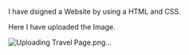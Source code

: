 I have dsigned a Website by using a HTML and CSS.

Here I have uploaded the Image.

![Uploading Travel Page.png…]()

